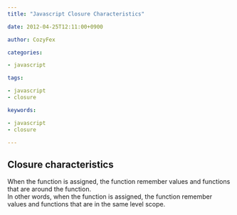 ```yaml
---
title: "Javascript Closure Characteristics"

date: 2012-04-25T12:11:00+0900

author: CozyFex

categories:

- javascript

tags:

- javascript
- closure

keywords:

- javascript
- closure

---
```


## Closure characteristics

When the function is assigned, the function remember values and functions that are around the function.\
In other words, when the function is assigned, the function remember values and functions that are in the same level
scope.
